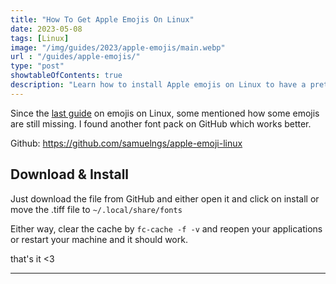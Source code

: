 ```yaml
---
title: "How To Get Apple Emojis On Linux"
date: 2023-05-08
tags: [Linux]
image: "/img/guides/2023/apple-emojis/main.webp"
url : "/guides/apple-emojis/"
type: "post"
showtableOfContents: true
description: "Learn how to install Apple emojis on Linux to have a prettier and easier Linux experience."
---
```


Since the [last guide](/guides/things-to-do-after-installing-deb/#emojis) on emojis on Linux, some mentioned how some emojis are still missing. I found another font pack on GitHub which works better. 

Github: https://github.com/samuelngs/apple-emoji-linux

## Download & Install
Just download the file from GitHub and either open it and click on install or move the .tiff file to `~/.local/share/fonts`

Either way, clear the cache by `fc-cache -f -v` and reopen your applications or restart your machine and it should work.


that's it <3

----

  